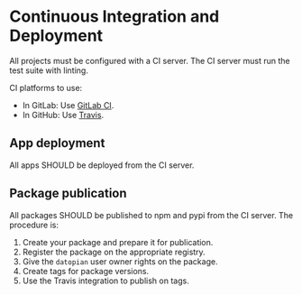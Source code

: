 # Continuous Integration and Deployment

All projects must be configured with a CI server. The CI server must run the test suite with linting.

CI platforms to use:

* In GitLab: Use [GitLab CI](https://docs.gitlab.com/ee/ci/).
* In GitHub: Use [Travis](https://travis-ci.org/).

## App deployment

All apps SHOULD be deployed from the CI server.

## Package publication

All packages SHOULD be published to npm and pypi from the CI server. The procedure is:

1. Create your package and prepare it for publication.
2. Register the package on the appropriate registry.
3. Give the `datopian` user owner rights on the package.
4. Create tags for package versions.
5. Use the Travis integration to publish on tags.

